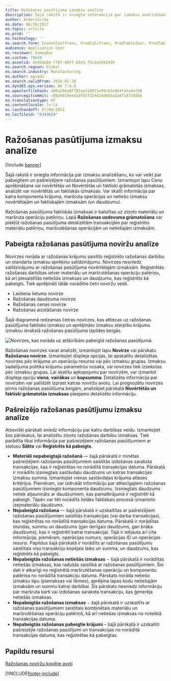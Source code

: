 ```yaml
---
title: Ražošanas pasūtījuma izmaksu analīze
description: Šajā rakstā ir sniegta informācija par izmaksu analizēšanu, ko var veikt par pabeigtiem un pašreizējiem ražošanas pasūtījumiem. Izmantojot lapu Cenu aprēķināšana vai novērtētās un Novērtētās un faktiski grāmatotās izmaksas, analizēt var novērtētās un faktiskās izmaksas. Var skatīt informācija par katra komponenta krājuma, maršruta operācijas un netiešo izmaksu novērtētajām un faktiskajām izmaksām (un daudzumu).
author: AndersGirke
ms.date: 06/20/2017
ms.topic: article
ms.prod: ''
ms.technology: ''
ms.search.form: InventCostTrans, ProdCalcTrans, ProdTableJour, ProdTableListPage, ProdSetupHistoricalCost
audience: Application User
ms.reviewer: kamaybac
ms.custom: 79634
ms.assetid: ded5da04-f787-49f7-b5e5-75c2a2b92930
ms.search.region: Global
ms.search.industry: Manufacturing
ms.author: mguada
ms.search.validFrom: 2016-02-28
ms.dyn365.ops.version: AX 7.0.0
ms.openlocfilehash: 4d0a298a8f782ae318971e99c03e864fa5a4ef88
ms.sourcegitcommit: c08a9d19eed1df03f32442ddb65a2adf1473d3b6
ms.translationtype: HT
ms.contentlocale: lv-LV
ms.lasthandoff: 07/06/2021
ms.locfileid: "6343654"
---
```

# <a name="production-order-cost-analysis"></a>Ražošanas pasūtījuma izmaksu analīze

[!include [banner](../includes/banner.md)]

Šajā rakstā ir sniegta informācija par izmaksu analizēšanu, ko var veikt par pabeigtiem un pašreizējiem ražošanas pasūtījumiem. Izmantojot lapu Cenu aprēķināšana vai novērtētās un Novērtētās un faktiski grāmatotās izmaksas, analizēt var novērtētās un faktiskās izmaksas. Var skatīt informācija par katra komponenta krājuma, maršruta operācijas un netiešo izmaksu novērtētajām un faktiskajām izmaksām (un daudzumu).

Ražošanas pasūtījuma faktiskās izmaksas ir balstītas uz ziņoto materiālu un maršruta operāciju patēriņu. Lapā **Ražošanas uzdevuma grāmatošana** var piekļūt ražošanas pasūtījuma detalizētām transakcijām par reģistrēto materiālu patēriņu, maršrutēšanas operācijām un netiešajām izmaksām.

## <a name="variance-analysis-for-a-completed-production-order"></a>Pabeigta ražošanas pasūtījuma noviržu analīze
Novirzes norāda ar ražošanas krājumu saistīto reģistrēto ražošanas darbību un standarta izmaksu aprēķinu salīdzinājumu. Novirzes nesniedz salīdzinājumu ar ražošanas pasūtījuma novērtētajām izmaksām. Reģistrētās ražošanas darbības ietver materiālu un maršrutēšanas operāciju patēriņu, kā arī piesaistītās netiešās izmaksas un daudzumu, kas reģistrēts kā pabeigts. Tiek aprēķināti tālāk norādītie četri noviržu veidi.

-   Laidiena lieluma novirze
-   Ražošanas daudzuma novirze
-   Ražošanas cenas novirze
-   Ražošanas aizstāšanas novirze

Šajā diagrammā redzamas četras novirzes, kas attiecas uz ražošanas pasūtījuma faktisko izmaksu un aprēķināto izmaksu starpību krājumu izmaksu ierakstā ražošanas pasūtījuma izpildes beigās. 

![Novirzes, kas norāda uz atšķirībām pabeigtā ražošanas pasūtījumā.](./media/control.jpg) 

Ražošanas novirzes varat analizēt, izmantojot lapu **Novirze** vai pārskatu **Ražošanas novirze**. Izmantojiet displeja opcijas, lai apskatītu detalizētas novirzes pēc krājuma un operāciju resursa vai pēc izmaksu grupas. Izmaksu sadalījuma politika krājumu parametros nosaka, vai novirzes tiek izsekotas pēc izmaksu grupas. Lai skatītu apkopojumu par novirzēm, var izmantot displeja opciju **viena**, **vairākas** un **kopsumma**. Detalizēta informācija par novirzēm var palīdzēt izprast katras noviržu avotu. Lai prognozētu novirzes pirms ražošanas pasūtījuma beigām, analizējiet pārskatā **Novērtētās un faktiski grāmatotās izmaksas** pieejamo detalizēto informāciju.

## <a name="cost-analysis-for-current-production-orders"></a>Pašreizējo ražošanas pasūtījumu izmaksu analīze
Atsevišķi pārskati sniedz informāciju par katru darbības veidu. Izmantojiet šos pārskatus, lai analizētu ziņoto ražošanas darbību izmaksas. Tiek parādīta tikai informācija par pašreizējiem ražošanas pasūtījumiem ar statusu **Sākts** vai **Reģistrēts kā pabeigts**.

-   **Materiāli nepabeigtajā ražošanā** — šajā pārskatā ir minētas pašreizējiem ražošanas pasūtījumiem saistītās izdošanas saraksta transakcijas, kas ir reģistrētas no norādītā transakcijas datuma. Pārskatā ir norādīts izsniegtais sastāvdaļu daudzums un katras transakcijas izmaksu summa. Izmantojiet vienas sastāvdaļas krājuma atlases kritērijus. Piemēram, var izdrukāt informāciju par attiecīgajiem ražošanas pasūtījumiem izsniegto komponenta daudzumu. Izsniegtais daudzums netiek atjaunināts ar daudzumiem, kas pamatkrājumā ir reģistrēti kā pabeigti. Tāpēc var tikt norādīts lielāks faktiskais procesā izmantoto izejmateriālu daudzums.
-   **Nepabeigtā ražošana** — šajā pārskatā ir uzskaitītas ar pašreizējiem ražošanas pasūtījumiem saistītās transakcijas (vai darba transakcijas), kas reģistrētas no norādītā transakcijas datuma. Pārskatā ir norādītas stundas, summu un daudzums (gan derīgais daudzums, gan brāķa daudzums), kas ir reģistrēti katrai transakcijai. Tajā ir iekļauta arī cita informācija, piemēram, operācijas numurs, operācijas ID un operācijas resursi. Papildus šajā pārskatā ir norādīts ar ražošanas pasūtījumu saistītais visu transakciju kopējais laiks un summa, un daudzums, kas reģistrēts kā pabeigts.
-   **Nepabeigtās ražošanas netiešās izmaksas** − šajā pārskatā ir norādītas netiešās izmaksas, kas radušās saistībā ar ražošanas pasūtījumiem. Šie dati ir atkarīgi no reģistrētā maršrutēšanas operāciju un komponentu patēriņa no norādītā transakciju datuma. Pārskats norāda netiešo izmaksu tipu (piemaksas vai likmes), aprēķina lapas kodu netiešajām izmaksām un summu katrai darbībai. Šis pārskats nesniedz informāciju par maršruta karti vai izdošanas saraksta transakciju, kas ģenerēja netiešās izmaksas.
-   **Nepabeigtās ražošanas izmaksas** − šajā pārskatā ir uzskaitīts ar ražošanas pasūtījumiem saistītais kombinētais materiālu un maršrutēšanas operāciju patēriņš, kā arī netiešas izmaksas no noteiktā transakcijas datuma.
-   **Nepabeigtās ražošanas pabeigtie krājumi** – šajā pārskatā ir uzskaitīti pašreizējie ražošanas pasūtījumi un transakcijas no norādītā transakcijas datuma, kas reģistrētas kā pabeigtas.


## <a name="additional-resources"></a>Papildu resursi

[Ražošanas noviržu kopējie avoti](common-sources-of-production-variances.md)





[!INCLUDE[footer-include](../../includes/footer-banner.md)]